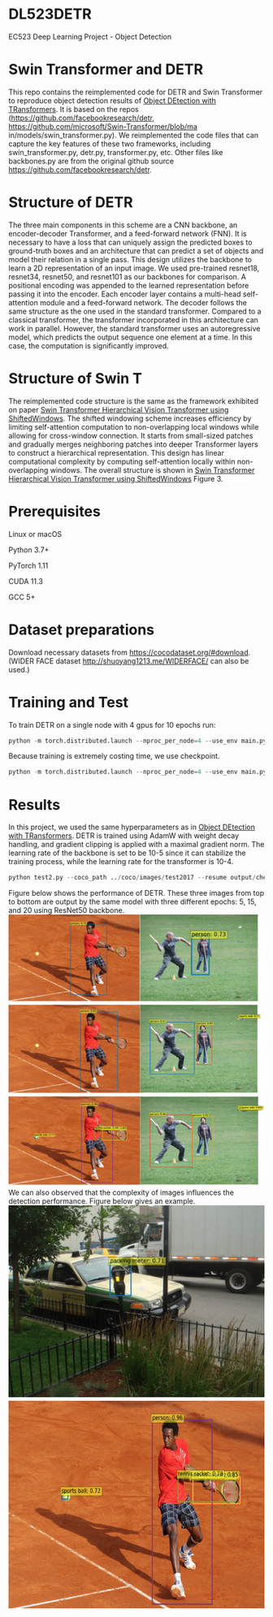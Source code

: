 # DL523DETR
EC523 Deep Learning Project - Object Detection

# Swin Transformer and DETR
This repo contains the reimplemented code for DETR and Swin Transformer to reproduce object detection results of [Object DEtection with TRansformers](https://arxiv.org/abs/2005.12872). It is based on the repos (https://github.com/facebookresearch/detr, https://github.com/microsoft/Swin-Transformer/blob/ma
in/models/swin_transformer.py). We reimplemented the code files that can capture the key features of these two frameworks, including swin_transformer.py, detr.py, transformer.py, etc. Other files like backbones.py are from the original github source https://github.com/facebookresearch/detr.

# Structure of DETR
The three main components in this scheme are a CNN backbone, an encoder-decoder Transformer, and a feed-forward network (FNN). It is necessary to have a loss that can uniquely assign the predicted boxes to ground-truth boxes and an architecture that can predict a set of objects and model their relation in a single pass. This design utilizes the backbone to learn a 2D representation of an input image. We used pre-trained resnet18, resnet34, resnet50, and resnet101 as our backbones for comparison. A positional encoding was appended to the learned representation before passing it into the encoder. Each encoder layer contains a multi-head self-attention module and a feed-forward network. The decoder follows the same structure as the one used in the standard transformer.  Compared to a classical transformer, the transformer incorporated in this architecture can work in parallel. However, the standard transformer uses an autoregressive model, which predicts the output sequence one element at a time. In this case, the computation is significantly improved. 


# Structure of Swin T
The reimplemented code structure is the same as the framework exhibited on paper [Swin Transformer Hierarchical Vision Transformer using ShiftedWindows](https://arxiv.org/abs/2103.14030). The shifted windowing scheme increases efficiency by limiting self-attention computation to non-overlapping local windows while allowing for cross-window connection. It starts from small-sized patches and gradually merges neighboring patches into deeper Transformer layers to construct a hierarchical representation. This design has linear computational complexity by computing self-attention locally within non-overlapping windows. The overall structure is shown in [Swin Transformer Hierarchical Vision Transformer using ShiftedWindows](https://arxiv.org/abs/2103.14030) Figure 3.

# Prerequisites
Linux or macOS 

Python 3.7+

PyTorch 1.11

CUDA 11.3

GCC 5+

# Dataset preparations
Download necessary datasets from https://cocodataset.org/#download. (WIDER FACE dataset http://shuoyang1213.me/WIDERFACE/ can also be used.)

# Training and Test
To train DETR on a single node with 4 gpus for 10 epochs run:
```python  
python -m torch.distributed.launch --nproc_per_node=4 --use_env main.py --coco_path ../coco/images --output_dir output 
```
Because training is extremely costing time, we use checkpoint.
```python
python -m torch.distributed.launch --nproc_per_node=4 --use_env main.py --coco_path ../coco/images --output_dir output --start_epoch 3 --resume output/checkpoint.pth --epochs 10
```

# Results
In this project, we used the same hyperparameters as in [Object DEtection with TRansformers](https://arxiv.org/abs/2005.12872). DETR is trained using AdamW with weight decay handling, and gradient clipping is applied with a maximal gradient norm. The learning rate of the backbone is set to be 10-5 since it can stabilize the training process, while the learning rate for the transformer is 10-4.

```python
python test2.py --coco_path ../coco/images/test2017 --resume output/checkpoint_9.pth
```
Figure below shows the performance of DETR. These three images from top to bottom are output by the same model with three different epochs: 5, 15, and 20 using ResNet50 backbone.
![show_epc3](https://github.com/JingmeiY/DL523DETR/blob/main/results%20images/1.png)
We can also observed that the complexity of images influences the detection performance. Figure below gives an example.
![show_epc9](https://github.com/JingmeiY/DL523DETR/blob/main/results%20images/2.png)
![show_epc9](https://github.com/JingmeiY/DL523DETR/blob/main/results%20images/3.png)

